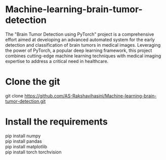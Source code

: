 # Machine-learning-brain-tumor-detection
The "Brain Tumor Detection using PyTorch" project is a comprehensive effort aimed at developing an advanced automated system for the early detection and classification of brain tumors in medical images. Leveraging the power of PyTorch, a popular deep learning framework, this project combines cutting-edge machine learning techniques with medical imaging expertise to address a critical need in healthcare.
# Clone the git 
git clone https://github.com/AS-Rakshavihasini/Machine-learning-brain-tumor-detection.git
# Install the requirements
pip install numpy<br>
pip install pandas<br>
pip install matplotlib<br>
pip install torch torchvision
